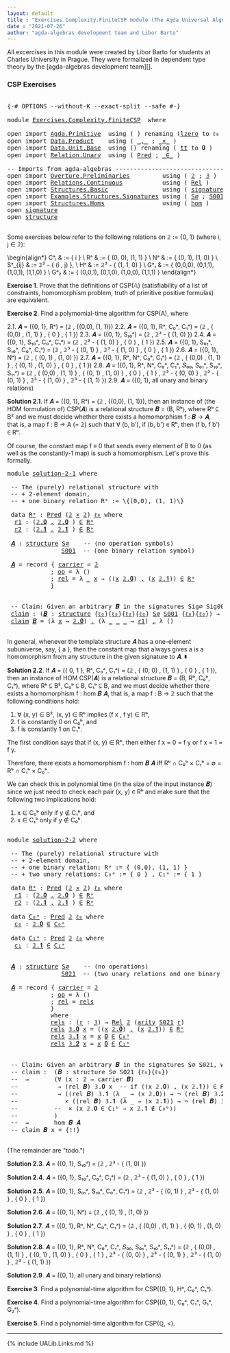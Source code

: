 ```yaml
---
layout: default
title : "Exercises.Complexity.FiniteCSP module (The Agda Universal Algebra Library)"
date : "2021-07-26"
author: "agda-algebras development team and Libor Barto"
---
```


All excercises in this module were created by Libor Barto for students at Charles University in Prague. They were formalized in dependent type theory by the [agda-algebras development team][].

### CSP Exercises

<pre class="Agda">

<a id="415" class="Symbol">{-#</a> <a id="419" class="Keyword">OPTIONS</a> <a id="427" class="Pragma">--without-K</a> <a id="439" class="Pragma">--exact-split</a> <a id="453" class="Pragma">--safe</a> <a id="460" class="Symbol">#-}</a>

<a id="465" class="Keyword">module</a> <a id="472" href="Exercises.Complexity.FiniteCSP.html" class="Module">Exercises.Complexity.FiniteCSP</a>  <a id="504" class="Keyword">where</a>

<a id="511" class="Keyword">open</a> <a id="516" class="Keyword">import</a> <a id="523" href="Agda.Primitive.html" class="Module">Agda.Primitive</a>  <a id="539" class="Keyword">using</a> <a id="545" class="Symbol">(</a> <a id="547" class="Symbol">)</a> <a id="549" class="Keyword">renaming</a> <a id="558" class="Symbol">(</a><a id="559" href="Agda.Primitive.html#764" class="Primitive">lzero</a> <a id="565" class="Symbol">to</a> <a id="568" class="Primitive">ℓ₀</a> <a id="571" class="Symbol">)</a>
<a id="573" class="Keyword">open</a> <a id="578" class="Keyword">import</a> <a id="585" href="Data.Product.html" class="Module">Data.Product</a>    <a id="601" class="Keyword">using</a> <a id="607" class="Symbol">(</a> <a id="609" href="Agda.Builtin.Sigma.html#236" class="InductiveConstructor Operator">_,_</a> <a id="613" class="Symbol">;</a> <a id="615" href="Data.Product.html#1167" class="Function Operator">_×_</a> <a id="619" class="Symbol">)</a>
<a id="621" class="Keyword">open</a> <a id="626" class="Keyword">import</a> <a id="633" href="Data.Unit.Base.html" class="Module">Data.Unit.Base</a>  <a id="649" class="Keyword">using</a> <a id="655" class="Symbol">()</a> <a id="658" class="Keyword">renaming</a> <a id="667" class="Symbol">(</a> <a id="669" href="Agda.Builtin.Unit.html#201" class="InductiveConstructor">tt</a> <a id="672" class="Symbol">to</a> <a id="675" class="InductiveConstructor">𝟎</a> <a id="677" class="Symbol">)</a>
<a id="679" class="Keyword">open</a> <a id="684" class="Keyword">import</a> <a id="691" href="Relation.Unary.html" class="Module">Relation.Unary</a>  <a id="707" class="Keyword">using</a> <a id="713" class="Symbol">(</a> <a id="715" href="Relation.Unary.html#1101" class="Function">Pred</a> <a id="720" class="Symbol">;</a> <a id="722" href="Relation.Unary.html#1523" class="Function Operator">_∈_</a> <a id="726" class="Symbol">)</a>

<a id="729" class="Comment">-- Imports from agda-algebras --------------------------------------------------------------</a>
<a id="822" class="Keyword">open</a> <a id="827" class="Keyword">import</a> <a id="834" href="Overture.Preliminaries.html" class="Module">Overture.Preliminaries</a>         <a id="865" class="Keyword">using</a> <a id="871" class="Symbol">(</a> <a id="873" href="Overture.Preliminaries.html#3746" class="Datatype">𝟚</a> <a id="875" class="Symbol">;</a> <a id="877" href="Overture.Preliminaries.html#3843" class="Datatype">𝟛</a> <a id="879" class="Symbol">)</a>
<a id="881" class="Keyword">open</a> <a id="886" class="Keyword">import</a> <a id="893" href="Relations.Continuous.html" class="Module">Relations.Continuous</a>           <a id="924" class="Keyword">using</a> <a id="930" class="Symbol">(</a> <a id="932" href="Relations.Continuous.html#3907" class="Function">Rel</a> <a id="936" class="Symbol">)</a>
<a id="938" class="Keyword">open</a> <a id="943" class="Keyword">import</a> <a id="950" href="Structures.Basic.html" class="Module">Structures.Basic</a>               <a id="981" class="Keyword">using</a> <a id="987" class="Symbol">(</a> <a id="989" href="Structures.Basic.html#1234" class="Record">signature</a> <a id="999" class="Symbol">;</a> <a id="1001" href="Structures.Basic.html#1568" class="Record">structure</a> <a id="1011" class="Symbol">)</a>
<a id="1013" class="Keyword">open</a> <a id="1018" class="Keyword">import</a> <a id="1025" href="Examples.Structures.Signatures.html" class="Module">Examples.Structures.Signatures</a> <a id="1056" class="Keyword">using</a> <a id="1062" class="Symbol">(</a> <a id="1064" href="Examples.Structures.Signatures.html#700" class="Function">S∅</a> <a id="1067" class="Symbol">;</a> <a id="1069" href="Examples.Structures.Signatures.html#1028" class="Function">S001</a> <a id="1074" class="Symbol">;</a> <a id="1076" href="Examples.Structures.Signatures.html#1283" class="Function">S021</a><a id="1080" class="Symbol">)</a>
<a id="1082" class="Keyword">open</a> <a id="1087" class="Keyword">import</a> <a id="1094" href="Structures.Homs.html" class="Module">Structures.Homs</a>                <a id="1125" class="Keyword">using</a> <a id="1131" class="Symbol">(</a> <a id="1133" href="Structures.Homs.html#2787" class="Function">hom</a> <a id="1137" class="Symbol">)</a>
<a id="1139" class="Keyword">open</a> <a id="1144" href="Structures.Basic.html#1234" class="Module">signature</a>
<a id="1154" class="Keyword">open</a> <a id="1159" href="Structures.Basic.html#1568" class="Module">structure</a>

</pre>

Some exercises below refer to the following relations on 𝟚 := \{0, 1\} (where i, j ∈ 𝟚):

\begin{align*}
 Cᵃᵢ    & := \{ i \}                             \\
 Rᵃ    & := \{ (0, 0), (1, 1) \}                 \\
 Nᵃ    & := \{ (0, 1), (1, 0) \}                  \\
 Sᵃ_{ij}  & := 𝟚² - \{ (i , j) \},                    \\
 Hᵃ    & := 𝟚³ - \{ (1, 1, 0) \}                 \\
 Gᵃ₁   & := \{ (0,0,0), (0,1,1), (1,0,1), (1,1,0) \} \\
 Gᵃ₂   & := \{ (0,0,1), (0,1,0), (1,0,0), (1,1,1) \}
\end{align*}


**Exercise 1**. Prove that the definitions of CSP(𝔸) (satisfiability of a list of constraints, homomorphism   problem, truth of primitive positive formulas) are equivalent.


**Exercise 2**. Find a polymomial-time algorithm for CSP(A), where

2.1. 𝑨 = ({0, 1}, Rᵃ) = (𝟚 , \{(0,0), (1, 1)\})
2.2. 𝑨 = ({0, 1}, Rᵃ, C₀ᵃ, C₁ᵃ) = (𝟚 , \{ (0,0) , (1, 1) \} , \{ 0 \} , \{ 1 \})
2.3. 𝑨 = ({0, 1}, S₁₀ᵃ) = (𝟚 , 𝟚³ - \{ (1, 0) \})
2.4. 𝑨 = ({0, 1}, S₁₀ᵃ, C₀ᵃ, C₁ᵃ) = (𝟚 , 𝟚³ - \{ (1, 0) \} , \{ 0 \} , \{ 1 \})
2.5. 𝑨 = ({0, 1}, S₀₁ᵃ, S₁₀ᵃ, C₀ᵃ, C₁ᵃ) = (𝟚 , 𝟚³ - \{ (0, 1) \} , 𝟚³ - \{ (1, 0) \} , \{ 0 \} , \{ 1 \})
2.6. 𝑨 = ({0, 1}, Nᵃ) = (𝟚 , \{ (0, 1) , (1, 0) \})
2.7. 𝑨 = ({0, 1}, Rᵃ, Nᵃ, C₀ᵃ, C₁ᵃ) = (𝟚 , \{ (0,0) , (1, 1) \} , \{ (0, 1) , (1, 0) \} , \{ 0 \} , \{ 1 \})
2.8. 𝑨 = ({0, 1}, Rᵃ, Nᵃ, C₀ᵃ, C₁ᵃ, 𝑆₀₀, S₀₁ᵃ, S₁₀ᵃ, S₁₁ᵃ) = (𝟚 , \{ (0,0) , (1, 1) \} , \{ (0, 1) , (1, 0) \} , \{ 0 \} , \{ 1 \} , 𝟚³ - \{ (0, 0) \} , 𝟚³ - \{ (0, 1) \} , 𝟚³ - \{ (1, 0) \} , 𝟚³ - \{ (1, 1) \})
2.9. 𝑨 = ({0, 1}, all unary and binary relations)



**Solution 2.1**. If 𝑨 = ({0, 1}, Rᵃ) = (𝟚 , \{(0,0), (1, 1)\}), then an instance of (the HOM
formulation of) CSP(𝑨) is a relational structure 𝑩 = (B, Rᵇ⟩, where Rᵇ ⊆ B² and we must decide
whether there exists a homomorphism f : 𝑩 → 𝑨, that is, a map f : B → A (= 𝟚) such that
∀ (b, b'), if (b, b') ∈ Rᵇ, then (f b, f b') ∈ Rᵇ.

Of course, the constant map f ≡ 0 that sends every element of B to 0 (as well as the
constantly-1 map) is such a homomorphism.  Let's prove this formally.

<pre class="Agda">
<a id="3209" class="Keyword">module</a> <a id="solution-2-1"></a><a id="3216" href="Exercises.Complexity.FiniteCSP.html#3216" class="Module">solution-2-1</a> <a id="3229" class="Keyword">where</a>

 <a id="3237" class="Comment">-- The (purely) relational structure with</a>
 <a id="3280" class="Comment">-- + 2-element domain,</a>
 <a id="3304" class="Comment">-- + one binary relation Rᵃ := \{(0,0), (1, 1)\}</a>

 <a id="3355" class="Keyword">data</a> <a id="solution-2-1.Rᵃ"></a><a id="3360" href="Exercises.Complexity.FiniteCSP.html#3360" class="Datatype">Rᵃ</a> <a id="3363" class="Symbol">:</a> <a id="3365" href="Relation.Unary.html#1101" class="Function">Pred</a> <a id="3370" class="Symbol">(</a><a id="3371" href="Overture.Preliminaries.html#3746" class="Datatype">𝟚</a> <a id="3373" href="Data.Product.html#1167" class="Function Operator">×</a> <a id="3375" href="Overture.Preliminaries.html#3746" class="Datatype">𝟚</a><a id="3376" class="Symbol">)</a> <a id="3378" href="Exercises.Complexity.FiniteCSP.html#568" class="Primitive">ℓ₀</a> <a id="3381" class="Keyword">where</a>
  <a id="solution-2-1.Rᵃ.r1"></a><a id="3389" href="Exercises.Complexity.FiniteCSP.html#3389" class="InductiveConstructor">r1</a> <a id="3392" class="Symbol">:</a> <a id="3394" class="Symbol">(</a><a id="3395" href="Overture.Preliminaries.html#3796" class="InductiveConstructor">𝟚.𝟎</a> <a id="3399" href="Agda.Builtin.Sigma.html#236" class="InductiveConstructor Operator">,</a> <a id="3401" href="Overture.Preliminaries.html#3796" class="InductiveConstructor">𝟚.𝟎</a> <a id="3405" class="Symbol">)</a> <a id="3407" href="Relation.Unary.html#1523" class="Function Operator">∈</a> <a id="3409" href="Exercises.Complexity.FiniteCSP.html#3360" class="Datatype">Rᵃ</a>
  <a id="solution-2-1.Rᵃ.r2"></a><a id="3414" href="Exercises.Complexity.FiniteCSP.html#3414" class="InductiveConstructor">r2</a> <a id="3417" class="Symbol">:</a> <a id="3419" class="Symbol">(</a><a id="3420" href="Overture.Preliminaries.html#3805" class="InductiveConstructor">𝟚.𝟏</a> <a id="3424" href="Agda.Builtin.Sigma.html#236" class="InductiveConstructor Operator">,</a> <a id="3426" href="Overture.Preliminaries.html#3805" class="InductiveConstructor">𝟚.𝟏</a> <a id="3430" class="Symbol">)</a> <a id="3432" href="Relation.Unary.html#1523" class="Function Operator">∈</a> <a id="3434" href="Exercises.Complexity.FiniteCSP.html#3360" class="Datatype">Rᵃ</a>

 <a id="solution-2-1.𝑨"></a><a id="3439" href="Exercises.Complexity.FiniteCSP.html#3439" class="Function">𝑨</a> <a id="3441" class="Symbol">:</a> <a id="3443" href="Structures.Basic.html#1568" class="Record">structure</a> <a id="3453" href="Examples.Structures.Signatures.html#700" class="Function">S∅</a>    <a id="3459" class="Comment">-- (no operation symbols)</a>
               <a id="3500" href="Examples.Structures.Signatures.html#1028" class="Function">S001</a>  <a id="3506" class="Comment">-- (one binary relation symbol)</a>

 <a id="3540" href="Exercises.Complexity.FiniteCSP.html#3439" class="Function">𝑨</a> <a id="3542" class="Symbol">=</a> <a id="3544" class="Keyword">record</a> <a id="3551" class="Symbol">{</a> <a id="3553" href="Structures.Basic.html#1720" class="Field">carrier</a> <a id="3561" class="Symbol">=</a> <a id="3563" href="Overture.Preliminaries.html#3746" class="Datatype">𝟚</a>
            <a id="3577" class="Symbol">;</a> <a id="3579" href="Structures.Basic.html#1739" class="Field">op</a> <a id="3582" class="Symbol">=</a> <a id="3584" class="Symbol">λ</a> <a id="3586" class="Symbol">()</a>
            <a id="3601" class="Symbol">;</a> <a id="3603" href="Structures.Basic.html#1823" class="Field">rel</a> <a id="3607" class="Symbol">=</a> <a id="3609" class="Symbol">λ</a> <a id="3611" href="Exercises.Complexity.FiniteCSP.html#3611" class="Bound">_</a> <a id="3613" href="Exercises.Complexity.FiniteCSP.html#3613" class="Bound">x</a> <a id="3615" class="Symbol">→</a> <a id="3617" class="Symbol">((</a><a id="3619" href="Exercises.Complexity.FiniteCSP.html#3613" class="Bound">x</a> <a id="3621" href="Overture.Preliminaries.html#3796" class="InductiveConstructor">𝟚.𝟎</a><a id="3624" class="Symbol">)</a> <a id="3626" href="Agda.Builtin.Sigma.html#236" class="InductiveConstructor Operator">,</a> <a id="3628" class="Symbol">(</a><a id="3629" href="Exercises.Complexity.FiniteCSP.html#3613" class="Bound">x</a> <a id="3631" href="Overture.Preliminaries.html#3805" class="InductiveConstructor">𝟚.𝟏</a><a id="3634" class="Symbol">))</a> <a id="3637" href="Relation.Unary.html#1523" class="Function Operator">∈</a> <a id="3639" href="Exercises.Complexity.FiniteCSP.html#3360" class="Datatype">Rᵃ</a>
            <a id="3654" class="Symbol">}</a>


 <a id="3659" class="Comment">-- Claim: Given an arbitrary 𝑩 in the signatures Sig∅ Sig001, we can construct a homomorphism from 𝑩 to 𝑨.</a>
 <a id="solution-2-1.claim"></a><a id="3767" href="Exercises.Complexity.FiniteCSP.html#3767" class="Function">claim</a> <a id="3773" class="Symbol">:</a> <a id="3775" class="Symbol">(</a><a id="3776" href="Exercises.Complexity.FiniteCSP.html#3776" class="Bound">𝑩</a> <a id="3778" class="Symbol">:</a> <a id="3780" href="Structures.Basic.html#1568" class="Record">structure</a> <a id="3790" class="Symbol">{</a><a id="3791" href="Exercises.Complexity.FiniteCSP.html#568" class="Primitive">ℓ₀</a><a id="3793" class="Symbol">}{</a><a id="3795" href="Exercises.Complexity.FiniteCSP.html#568" class="Primitive">ℓ₀</a><a id="3797" class="Symbol">}{</a><a id="3799" href="Exercises.Complexity.FiniteCSP.html#568" class="Primitive">ℓ₀</a><a id="3801" class="Symbol">}{</a><a id="3803" href="Exercises.Complexity.FiniteCSP.html#568" class="Primitive">ℓ₀</a><a id="3805" class="Symbol">}</a> <a id="3807" href="Examples.Structures.Signatures.html#700" class="Function">S∅</a> <a id="3810" href="Examples.Structures.Signatures.html#1028" class="Function">S001</a> <a id="3815" class="Symbol">{</a><a id="3816" href="Exercises.Complexity.FiniteCSP.html#568" class="Primitive">ℓ₀</a><a id="3818" class="Symbol">}{</a><a id="3820" href="Exercises.Complexity.FiniteCSP.html#568" class="Primitive">ℓ₀</a><a id="3822" class="Symbol">})</a> <a id="3825" class="Symbol">→</a> <a id="3827" href="Structures.Homs.html#2787" class="Function">hom</a> <a id="3831" href="Exercises.Complexity.FiniteCSP.html#3776" class="Bound">𝑩</a> <a id="3833" href="Exercises.Complexity.FiniteCSP.html#3439" class="Function">𝑨</a>
 <a id="3836" href="Exercises.Complexity.FiniteCSP.html#3767" class="Function">claim</a> <a id="3842" href="Exercises.Complexity.FiniteCSP.html#3842" class="Bound">𝑩</a> <a id="3844" class="Symbol">=</a> <a id="3846" class="Symbol">(λ</a> <a id="3849" href="Exercises.Complexity.FiniteCSP.html#3849" class="Bound">x</a> <a id="3851" class="Symbol">→</a> <a id="3853" href="Overture.Preliminaries.html#3796" class="InductiveConstructor">𝟚.𝟎</a><a id="3856" class="Symbol">)</a> <a id="3858" href="Agda.Builtin.Sigma.html#236" class="InductiveConstructor Operator">,</a> <a id="3860" class="Symbol">(λ</a> <a id="3863" href="Exercises.Complexity.FiniteCSP.html#3863" class="Bound">_</a> <a id="3865" href="Exercises.Complexity.FiniteCSP.html#3865" class="Bound">_</a> <a id="3867" href="Exercises.Complexity.FiniteCSP.html#3867" class="Bound">_</a> <a id="3869" class="Symbol">→</a> <a id="3871" href="Exercises.Complexity.FiniteCSP.html#3389" class="InductiveConstructor">r1</a><a id="3873" class="Symbol">)</a> <a id="3875" href="Agda.Builtin.Sigma.html#236" class="InductiveConstructor Operator">,</a> <a id="3877" class="Symbol">λ</a> <a id="3879" class="Symbol">()</a>

</pre>

In general, whenever the template structure 𝑨 has a one-element subuniverse, say, \{ a \},
then the constant map that always gives a is a homomorphism from any structure in the given
signature to 𝑨. ∎



**Solution 2.2**. If 𝑨 = (\{ 0, 1 \}, Rᵃ, C₀ᵃ, C₁ᵃ) = (𝟚 , \{ (0, 0) , (1, 1) \} , \{ 0 \} , \{ 1 \}),
then an instance of HOM CSP(𝑨) is a relational structure 𝑩 = (B, Rᵇ, C₀ᵇ, C₁ᵇ), where
Rᵇ ⊆ B², C₀ᵇ ⊆ B, C₁ᵇ ⊆ B, and we must decide whether there exists a homomorphism
f : hom 𝑩 𝑨, that is, a map f : B → 𝟚 such that the following conditions hold:
 1. ∀ (x, y) ∈ B², (x, y) ∈ Rᵇ implies (f x , f y) ∈ Rᵇ,
 2. f is constantly 0 on C₀ᵇ, and
 3. f is constantly 1 on C₁ᵇ.

The first condition says that if (x, y) ∈ Rᵇ, then either f x = 0 = f y or f x = 1 = f y.

Therefore, there exists a homomorphism f : hom 𝑩 𝑨 iff Rᵇ ∩ C₀ᵇ × C₁ᵇ = ∅ = Rᵇ ∩ C₁ᵇ × C₀ᵇ.

We can check this in polynomial time (in the size of the input instance 𝑩) since we just need
to check each pair (x, y) ∈ Rᵇ and make sure that the following two implications hold:

 1.  x ∈ C₀ᵇ  only if  y ∉ C₁ᵇ, and
 2.  x ∈ C₁ᵇ  only if  y ∉ C₀ᵇ.

<pre class="Agda">

<a id="5020" class="Keyword">module</a> <a id="solution-2-2"></a><a id="5027" href="Exercises.Complexity.FiniteCSP.html#5027" class="Module">solution-2-2</a> <a id="5040" class="Keyword">where</a>

 <a id="5048" class="Comment">-- The (purely) relational structure with</a>
 <a id="5091" class="Comment">-- + 2-element domain,</a>
 <a id="5115" class="Comment">-- + one binary relation: Rᵃ := { (0,0), (1, 1) }</a>
 <a id="5166" class="Comment">-- + two unary relations: C₀ᵃ := { 0 } , C₁ᵃ := { 1 }</a>

 <a id="5222" class="Keyword">data</a> <a id="solution-2-2.Rᵃ"></a><a id="5227" href="Exercises.Complexity.FiniteCSP.html#5227" class="Datatype">Rᵃ</a> <a id="5230" class="Symbol">:</a> <a id="5232" href="Relation.Unary.html#1101" class="Function">Pred</a> <a id="5237" class="Symbol">(</a><a id="5238" href="Overture.Preliminaries.html#3746" class="Datatype">𝟚</a> <a id="5240" href="Data.Product.html#1167" class="Function Operator">×</a> <a id="5242" href="Overture.Preliminaries.html#3746" class="Datatype">𝟚</a><a id="5243" class="Symbol">)</a> <a id="5245" href="Exercises.Complexity.FiniteCSP.html#568" class="Primitive">ℓ₀</a> <a id="5248" class="Keyword">where</a>
  <a id="solution-2-2.Rᵃ.r1"></a><a id="5256" href="Exercises.Complexity.FiniteCSP.html#5256" class="InductiveConstructor">r1</a> <a id="5259" class="Symbol">:</a> <a id="5261" class="Symbol">(</a><a id="5262" href="Overture.Preliminaries.html#3796" class="InductiveConstructor">𝟚.𝟎</a> <a id="5266" href="Agda.Builtin.Sigma.html#236" class="InductiveConstructor Operator">,</a> <a id="5268" href="Overture.Preliminaries.html#3796" class="InductiveConstructor">𝟚.𝟎</a> <a id="5272" class="Symbol">)</a> <a id="5274" href="Relation.Unary.html#1523" class="Function Operator">∈</a> <a id="5276" href="Exercises.Complexity.FiniteCSP.html#5227" class="Datatype">Rᵃ</a>
  <a id="solution-2-2.Rᵃ.r2"></a><a id="5281" href="Exercises.Complexity.FiniteCSP.html#5281" class="InductiveConstructor">r2</a> <a id="5284" class="Symbol">:</a> <a id="5286" class="Symbol">(</a><a id="5287" href="Overture.Preliminaries.html#3805" class="InductiveConstructor">𝟚.𝟏</a> <a id="5291" href="Agda.Builtin.Sigma.html#236" class="InductiveConstructor Operator">,</a> <a id="5293" href="Overture.Preliminaries.html#3805" class="InductiveConstructor">𝟚.𝟏</a> <a id="5297" class="Symbol">)</a> <a id="5299" href="Relation.Unary.html#1523" class="Function Operator">∈</a> <a id="5301" href="Exercises.Complexity.FiniteCSP.html#5227" class="Datatype">Rᵃ</a>

 <a id="5306" class="Keyword">data</a> <a id="solution-2-2.C₀ᵃ"></a><a id="5311" href="Exercises.Complexity.FiniteCSP.html#5311" class="Datatype">C₀ᵃ</a> <a id="5315" class="Symbol">:</a> <a id="5317" href="Relation.Unary.html#1101" class="Function">Pred</a> <a id="5322" href="Overture.Preliminaries.html#3746" class="Datatype">𝟚</a> <a id="5324" href="Exercises.Complexity.FiniteCSP.html#568" class="Primitive">ℓ₀</a> <a id="5327" class="Keyword">where</a>
  <a id="solution-2-2.C₀ᵃ.c₀"></a><a id="5335" href="Exercises.Complexity.FiniteCSP.html#5335" class="InductiveConstructor">c₀</a> <a id="5338" class="Symbol">:</a> <a id="5340" href="Overture.Preliminaries.html#3796" class="InductiveConstructor">𝟚.𝟎</a> <a id="5344" href="Relation.Unary.html#1523" class="Function Operator">∈</a> <a id="5346" href="Exercises.Complexity.FiniteCSP.html#5311" class="Datatype">C₀ᵃ</a>

 <a id="5352" class="Keyword">data</a> <a id="solution-2-2.C₁ᵃ"></a><a id="5357" href="Exercises.Complexity.FiniteCSP.html#5357" class="Datatype">C₁ᵃ</a> <a id="5361" class="Symbol">:</a> <a id="5363" href="Relation.Unary.html#1101" class="Function">Pred</a> <a id="5368" href="Overture.Preliminaries.html#3746" class="Datatype">𝟚</a> <a id="5370" href="Exercises.Complexity.FiniteCSP.html#568" class="Primitive">ℓ₀</a> <a id="5373" class="Keyword">where</a>
  <a id="solution-2-2.C₁ᵃ.c₁"></a><a id="5381" href="Exercises.Complexity.FiniteCSP.html#5381" class="InductiveConstructor">c₁</a> <a id="5384" class="Symbol">:</a> <a id="5386" href="Overture.Preliminaries.html#3805" class="InductiveConstructor">𝟚.𝟏</a> <a id="5390" href="Relation.Unary.html#1523" class="Function Operator">∈</a> <a id="5392" href="Exercises.Complexity.FiniteCSP.html#5357" class="Datatype">C₁ᵃ</a>


 <a id="solution-2-2.𝑨"></a><a id="5399" href="Exercises.Complexity.FiniteCSP.html#5399" class="Function">𝑨</a> <a id="5401" class="Symbol">:</a> <a id="5403" href="Structures.Basic.html#1568" class="Record">structure</a> <a id="5413" href="Examples.Structures.Signatures.html#700" class="Function">S∅</a>    <a id="5419" class="Comment">-- (no operations)</a>
               <a id="5453" href="Examples.Structures.Signatures.html#1283" class="Function">S021</a>  <a id="5459" class="Comment">-- (two unary relations and one binary relation)</a>

 <a id="5510" href="Exercises.Complexity.FiniteCSP.html#5399" class="Function">𝑨</a> <a id="5512" class="Symbol">=</a> <a id="5514" class="Keyword">record</a> <a id="5521" class="Symbol">{</a> <a id="5523" href="Structures.Basic.html#1720" class="Field">carrier</a> <a id="5531" class="Symbol">=</a> <a id="5533" href="Overture.Preliminaries.html#3746" class="Datatype">𝟚</a>
            <a id="5547" class="Symbol">;</a> <a id="5549" href="Structures.Basic.html#1739" class="Field">op</a> <a id="5552" class="Symbol">=</a> <a id="5554" class="Symbol">λ</a> <a id="5556" class="Symbol">()</a>
            <a id="5571" class="Symbol">;</a> <a id="5573" href="Structures.Basic.html#1823" class="Field">rel</a> <a id="5577" class="Symbol">=</a> <a id="5579" href="Exercises.Complexity.FiniteCSP.html#5628" class="Function">rels</a>
            <a id="5596" class="Symbol">}</a>
            <a id="5610" class="Keyword">where</a>
            <a id="5628" href="Exercises.Complexity.FiniteCSP.html#5628" class="Function">rels</a> <a id="5633" class="Symbol">:</a> <a id="5635" class="Symbol">(</a><a id="5636" href="Exercises.Complexity.FiniteCSP.html#5636" class="Bound">r</a> <a id="5638" class="Symbol">:</a> <a id="5640" href="Overture.Preliminaries.html#3843" class="Datatype">𝟛</a><a id="5641" class="Symbol">)</a> <a id="5643" class="Symbol">→</a> <a id="5645" href="Relations.Continuous.html#3907" class="Function">Rel</a> <a id="5649" href="Overture.Preliminaries.html#3746" class="Datatype">𝟚</a> <a id="5651" class="Symbol">(</a><a id="5652" href="Structures.Basic.html#1313" class="Field">arity</a> <a id="5658" href="Examples.Structures.Signatures.html#1283" class="Function">S021</a> <a id="5663" href="Exercises.Complexity.FiniteCSP.html#5636" class="Bound">r</a><a id="5664" class="Symbol">)</a>
            <a id="5678" href="Exercises.Complexity.FiniteCSP.html#5628" class="Function">rels</a> <a id="5683" href="Overture.Preliminaries.html#3862" class="InductiveConstructor">𝟛.𝟎</a> <a id="5687" href="Exercises.Complexity.FiniteCSP.html#5687" class="Bound">x</a> <a id="5689" class="Symbol">=</a> <a id="5691" class="Symbol">((</a><a id="5693" href="Exercises.Complexity.FiniteCSP.html#5687" class="Bound">x</a> <a id="5695" href="Overture.Preliminaries.html#3796" class="InductiveConstructor">𝟚.𝟎</a><a id="5698" class="Symbol">)</a> <a id="5700" href="Agda.Builtin.Sigma.html#236" class="InductiveConstructor Operator">,</a> <a id="5702" class="Symbol">(</a><a id="5703" href="Exercises.Complexity.FiniteCSP.html#5687" class="Bound">x</a> <a id="5705" href="Overture.Preliminaries.html#3805" class="InductiveConstructor">𝟚.𝟏</a><a id="5708" class="Symbol">))</a> <a id="5711" href="Relation.Unary.html#1523" class="Function Operator">∈</a> <a id="5713" href="Exercises.Complexity.FiniteCSP.html#5227" class="Datatype">Rᵃ</a>
            <a id="5728" href="Exercises.Complexity.FiniteCSP.html#5628" class="Function">rels</a> <a id="5733" href="Overture.Preliminaries.html#3871" class="InductiveConstructor">𝟛.𝟏</a> <a id="5737" href="Exercises.Complexity.FiniteCSP.html#5737" class="Bound">x</a> <a id="5739" class="Symbol">=</a> <a id="5741" href="Exercises.Complexity.FiniteCSP.html#5737" class="Bound">x</a> <a id="5743" href="Exercises.Complexity.FiniteCSP.html#675" class="InductiveConstructor">𝟎</a> <a id="5745" href="Relation.Unary.html#1523" class="Function Operator">∈</a> <a id="5747" href="Exercises.Complexity.FiniteCSP.html#5311" class="Datatype">C₀ᵃ</a>
            <a id="5763" href="Exercises.Complexity.FiniteCSP.html#5628" class="Function">rels</a> <a id="5768" href="Overture.Preliminaries.html#3880" class="InductiveConstructor">𝟛.𝟐</a> <a id="5772" href="Exercises.Complexity.FiniteCSP.html#5772" class="Bound">x</a> <a id="5774" class="Symbol">=</a> <a id="5776" href="Exercises.Complexity.FiniteCSP.html#5772" class="Bound">x</a> <a id="5778" href="Exercises.Complexity.FiniteCSP.html#675" class="InductiveConstructor">𝟎</a> <a id="5780" href="Relation.Unary.html#1523" class="Function Operator">∈</a> <a id="5782" href="Exercises.Complexity.FiniteCSP.html#5357" class="Datatype">C₁ᵃ</a>


 <a id="5789" class="Comment">-- Claim: Given an arbitrary 𝑩 in the signatures S∅ S021, we can construct a homomorphism from 𝑩 to 𝑨.</a>
 <a id="5893" class="Comment">-- claim :  (𝑩 : structure S∅ S021 {ℓ₀}{ℓ₀})</a>
 <a id="5939" class="Comment">--  →       (∀ (x : 𝟚 → carrier 𝑩)</a>
 <a id="5975" class="Comment">--           → (rel 𝑩) 𝟛.𝟎 x  -- if ((x 𝟚.𝟎) , (x 𝟚.𝟏)) ∈ Rᵇ, then...</a>
 <a id="6046" class="Comment">--           → ((rel 𝑩) 𝟛.𝟏 (λ _ → (x 𝟚.𝟎)) → ¬ (rel 𝑩) 𝟛.𝟐 (λ _ → (x 𝟚.𝟏)))</a>
 <a id="6124" class="Comment">--             × ((rel 𝑩) 𝟛.𝟏 (λ _ → (x 𝟚.𝟏)) → ¬ (rel 𝑩) 𝟛.𝟐 (λ _ → (x 𝟚.𝟎)))</a>
 <a id="6204" class="Comment">--          --  × (x 𝟚.𝟎 ∈ C₁ᵇ → x 𝟚.𝟏 ∉ C₀ᵇ))</a>
 <a id="6252" class="Comment">--          )</a>
 <a id="6267" class="Comment">--  →       hom 𝑩 𝑨</a>
 <a id="6288" class="Comment">-- claim 𝑩 x = {!!}</a>

</pre>


(The remainder are "todo.")

**Solution 2.3**. 𝑨 = ({0, 1}, S₁₀ᵃ) = (𝟚 , 𝟚³ - \{ (1, 0) \})

**Solution 2.4**. 𝑨 = ({0, 1}, S₁₀ᵃ, C₀ᵃ, C₁ᵃ) = (𝟚 , 𝟚³ - \{ (1, 0) \} , \{ 0 \} , \{ 1 \})

**Solution 2.5**. 𝑨 = ({0, 1}, S₀₁ᵃ, S₁₀ᵃ, C₀ᵃ, C₁ᵃ) = (𝟚 , 𝟚³ - \{ (0, 1) \} , 𝟚³ - \{ (1, 0) \} , \{ 0 \} , \{ 1 \})

**Solution 2.6**. 𝑨 = ({0, 1}, Nᵃ) = (𝟚 , \{ (0, 1) , (1, 0) \})

**Solution 2.7**. 𝑨 = ({0, 1}, Rᵃ, Nᵃ, C₀ᵃ, C₁ᵃ) = (𝟚 , \{ (0,0) , (1, 1) \} , \{ (0, 1) , (1, 0) \} , \{ 0 \} , \{ 1 \})

**Solution 2.8**. 𝑨 = ({0, 1}, Rᵃ, Nᵃ, C₀ᵃ, C₁ᵃ, 𝑆₀₀, S₀₁ᵃ, S₁₀ᵃ, S₁₁ᵃ) = (𝟚 , \{ (0,0) , (1, 1) \} , \{ (0, 1) , (1, 0) \} , \{ 0 \} , \{ 1 \} , 𝟚³ - \{ (0, 0) \} , 𝟚³ - \{ (0, 1) \} , 𝟚³ - \{ (1, 0) \} , 𝟚³ - \{ (1, 1) \})

**Solution 2.9**. 𝑨 = ({0, 1}, all unary and binary relations)


**Exercise 3**. Find a polynomial-time algorithm for CSP({0, 1}, Hᵃ, C₀ᵃ, C₁ᵃ).

**Exercise 4**. Find a polynomial-time algorithm for CSP({0, 1}, C₀ᵃ, C₁ᵃ, G₁ᵃ, G₂ᵃ).

**Exercise 5**. Find a polynomial-time algorithm for CSP(ℚ, <).

--------------------------------

{% include UALib.Links.md %}


